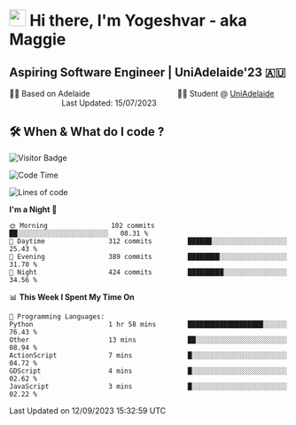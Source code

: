 <h1><img src="https://emojis.slackmojis.com/emojis/images/1531849430/4246/blob-sunglasses.gif?1531849430" width="30"/> Hi there, I'm Yogeshvar - aka Maggie</h1>

## Aspiring Software Engineer | UniAdelaide'23 🇦🇺  
🏂🏻  Based on Adelaide &nbsp;&nbsp;&nbsp;&nbsp;&nbsp;&nbsp;&nbsp;&nbsp;&nbsp;&nbsp;&nbsp;&nbsp;&nbsp;&nbsp;&nbsp;&nbsp;&nbsp;&nbsp;&nbsp;&nbsp;&nbsp;&nbsp;&nbsp;&nbsp;&nbsp;&nbsp;&nbsp;&nbsp;&nbsp;&nbsp;&nbsp;&nbsp;&nbsp;&nbsp;&nbsp;&nbsp;&nbsp;&nbsp;&nbsp;👨‍💻 Student @ [UniAdelaide](https://www.adelaide.edu.au)   &nbsp;&nbsp;&nbsp;&nbsp;&nbsp;&nbsp;&nbsp;&nbsp;&nbsp;&nbsp;&nbsp;&nbsp;&nbsp;&nbsp;&nbsp;&nbsp;&nbsp;&nbsp;&nbsp;&nbsp;&nbsp;&nbsp;&nbsp;&nbsp;Last Updated: 15/07/2023

## 🛠 When & What do I code ?  

![Visitor Badge](https://visitor-badge.feriirawann.repl.co?username=yogeshvar&repo=yogeshvar&label=Visitors&style=plastic&color=%23457BFF&contentType=svg)

<!--START_SECTION:waka-->
![Code Time](http://img.shields.io/badge/Code%20Time-2%2C295%20hrs%2051%20mins-blue)

![Lines of code](https://img.shields.io/badge/From%20Hello%20World%20I%27ve%20Written-4.0%20million%20lines%20of%20code-blue)

**I'm a Night 🦉** 

```text
🌞 Morning                102 commits         ██░░░░░░░░░░░░░░░░░░░░░░░   08.31 % 
🌆 Daytime                312 commits         ██████░░░░░░░░░░░░░░░░░░░   25.43 % 
🌃 Evening                389 commits         ████████░░░░░░░░░░░░░░░░░   31.70 % 
🌙 Night                  424 commits         █████████░░░░░░░░░░░░░░░░   34.56 % 
```


📊 **This Week I Spent My Time On** 

```text
💬 Programming Languages: 
Python                   1 hr 58 mins        ███████████████████░░░░░░   76.43 % 
Other                    13 mins             ██░░░░░░░░░░░░░░░░░░░░░░░   08.94 % 
ActionScript             7 mins              █░░░░░░░░░░░░░░░░░░░░░░░░   04.72 % 
GDScript                 4 mins              █░░░░░░░░░░░░░░░░░░░░░░░░   02.62 % 
JavaScript               3 mins              █░░░░░░░░░░░░░░░░░░░░░░░░   02.22 % 
```


 Last Updated on 12/09/2023 15:32:59 UTC
<!--END_SECTION:waka-->
